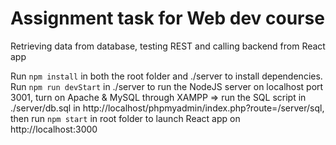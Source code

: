 # Assignment task for Web dev course

Retrieving data from database, testing REST and calling backend from React app


Run `npm install` in both the root folder and ./server to install dependencies. Run `npm run devStart` in ./server to run the NodeJS server on localhost port 3001, turn on Apache & MySQL through XAMPP => run the SQL script in ./server/db.sql in http://localhost/phpmyadmin/index.php?route=/server/sql, then run `npm start` in root folder to launch React app on http://localhost:3000
